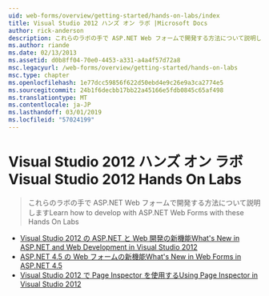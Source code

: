 ```yaml
---
uid: web-forms/overview/getting-started/hands-on-labs/index
title: Visual Studio 2012 ハンズ オン ラボ |Microsoft Docs
author: rick-anderson
description: これらのラボの手で ASP.NET Web フォームで開発する方法について説明します
ms.author: riande
ms.date: 02/13/2013
ms.assetid: d0b8ff04-70e0-4453-a331-a4a4f57d72a8
msc.legacyurl: /web-forms/overview/getting-started/hands-on-labs
msc.type: chapter
ms.openlocfilehash: 1e77dcc59856f622d50ebd4e9c26e9a3ca2774e5
ms.sourcegitcommit: 24b1f6decbb17bb22a45166e5fdb0845c65af498
ms.translationtype: MT
ms.contentlocale: ja-JP
ms.lasthandoff: 03/01/2019
ms.locfileid: "57024199"
---
```

<a name="visual-studio-2012-hands-on-labs"></a><span data-ttu-id="bd9a3-103">Visual Studio 2012 ハンズ オン ラボ</span><span class="sxs-lookup"><span data-stu-id="bd9a3-103">Visual Studio 2012 Hands On Labs</span></span>
====================
> <span data-ttu-id="bd9a3-104">これらのラボの手で ASP.NET Web フォームで開発する方法について説明します</span><span class="sxs-lookup"><span data-stu-id="bd9a3-104">Learn how to develop with ASP.NET Web Forms with these Hands On Labs</span></span>


- [<span data-ttu-id="bd9a3-105">Visual Studio 2012 の ASP.NET と Web 開発の新機能</span><span class="sxs-lookup"><span data-stu-id="bd9a3-105">What's New in ASP.NET and Web Development in Visual Studio 2012</span></span>](whats-new-in-aspnet-and-web-development-in-visual-studio-2012.md)
- [<span data-ttu-id="bd9a3-106">ASP.NET 4.5 の Web フォームの新機能</span><span class="sxs-lookup"><span data-stu-id="bd9a3-106">What's New in Web Forms in ASP.NET 4.5</span></span>](whats-new-in-web-forms-in-aspnet-45.md)
- [<span data-ttu-id="bd9a3-107">Visual Studio 2012 で Page Inspector を使用する</span><span class="sxs-lookup"><span data-stu-id="bd9a3-107">Using Page Inspector in Visual Studio 2012</span></span>](using-page-inspector-in-visual-studio-2012.md)
